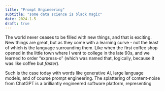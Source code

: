 ```yaml
---
title: "Prompt Engineering"
subtitle: "some data science is black magic"
date: 2024-1-5
draft: true
---
```

The world never ceases to be filled with new things, and that is exciting. New things are great, but as they come with a learning curve - not the least of which is the language surrounding them. Like when the first coffee shop opened in the little town where I went to college in the late 90s, and we learned to order “express-o” (which was named that, logically, because it was like coffee but _faster_).  

Such is the case today with words like generative AI, large language models, and of course prompt engineering. The splattering of content-noise from ChatGPT is a brilliantly engineered software platform, representing 

<!--stackedit_data:
eyJoaXN0b3J5IjpbLTQzODQzMjkzMywxMDk5OTY0NjA2XX0=
-->